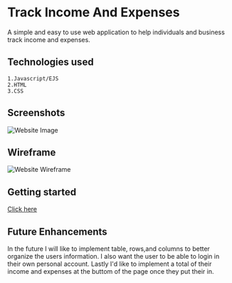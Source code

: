 # Track Income And Expenses

A simple and easy to use web application to help individuals and business track income and expenses.

  
  ## Technologies used
    1.Javascript/EJS
    2.HTML
    3.CSS
    
## Screenshots 

![Website Image](https://i.imgur.com/y7xqW8p.png)

## Wireframe


![Website Wireframe](https://i.imgur.com/U93zqN0.png)


## Getting started

[Click here](https://jquan-money-tracker.herokuapp.com/)

## Future Enhancements 
In the future I will like to implement table, rows,and columns to better organize the users information.
I also want the user to be able to login in their own personal account. Lastly I'd like to implement a total
of their income and expenses at the buttom of the page once they put their in.